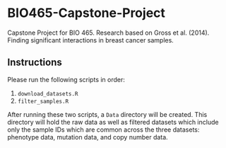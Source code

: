 # BIO465-Capstone-Project
Capstone Project for BIO 465. Research based on Gross et al. (2014). Finding significant interactions in breast cancer samples.

## Instructions

Please run the following scripts in order:

1. `download_datasets.R`
2. `filter_samples.R`

After running these two scripts, a `Data` directory will be created. This directory will hold the raw data as well as filtered datasets which include only the sample IDs which are common across the three datasets: phenotype data, mutation data, and copy number data.

